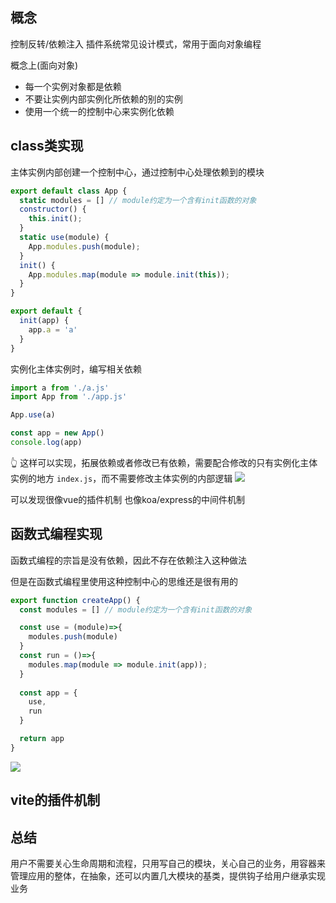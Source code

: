 
## 概念
控制反转/依赖注入
插件系统常见设计模式，常用于面向对象编程

概念上(面向对象)
- 每一个实例对象都是依赖
- 不要让实例内部实例化所依赖的别的实例
- 使用一个统一的控制中心来实例化依赖

## class类实现

主体实例内部创建一个控制中心，通过控制中心处理依赖到的模块
```js
export default class App {
  static modules = [] // module约定为一个含有init函数的对象
  constructor() {
    this.init();
  }
  static use(module) {
    App.modules.push(module);
  }
  init() {
    App.modules.map(module => module.init(this));
  }
}
```

```js
export default { 
  init(app) {
    app.a = 'a'
  }
}
```

实例化主体实例时，编写相关依赖
```js
import a from './a.js'
import App from './app.js'

App.use(a)

const app = new App()
console.log(app)
```
👆 这样可以实现，拓展依赖或者修改已有依赖，需要配合修改的只有实例化主体实例的地方 `index.js`，而不需要修改主体实例的内部逻辑
![](https://kingan-md-img.oss-cn-guangzhou.aliyuncs.com/blog/20230101112651.png)


可以发现很像vue的插件机制
也像koa/express的中间件机制

## 函数式编程实现

函数式编程的宗旨是没有依赖，因此不存在依赖注入这种做法

但是在函数式编程里使用这种控制中心的思维还是很有用的

```js
export function createApp() {
  const modules = [] // module约定为一个含有init函数的对象

  const use = (module)=>{
    modules.push(module)
  }
  const run = ()=>{
    modules.map(module => module.init(app));
  }
  
  const app = {
    use,
    run
  }

  return app
}
```

![](https://kingan-md-img.oss-cn-guangzhou.aliyuncs.com/blog/20230101114426.png)



## vite的插件机制


## 总结

用户不需要关心生命周期和流程，只用写自己的模块，关心自己的业务，用容器来管理应用的整体，在抽象，还可以内置几大模块的基类，提供钩子给用户继承实现业务